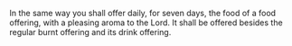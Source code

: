In the same way you shall offer daily, for seven days, the food of a food offering, with a pleasing aroma to the Lord. It shall be offered besides the regular burnt offering and its drink offering.
